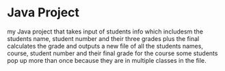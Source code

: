 # Java Project
my Java project that takes input of students info which includesm the students name, student number and their three grades plus the final
calculates the grade and outputs a new file of all the students names, course, student number and their final grade for the course 
some students pop up more than once because they are in multiple classes in the file.
